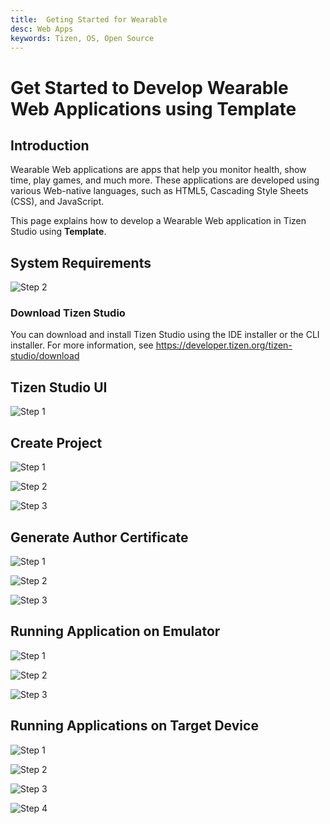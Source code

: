 ```yaml
---
title:  Geting Started for Wearable
desc: Web Apps 
keywords: Tizen, OS, Open Source
---
```


# Get Started to Develop Wearable Web Applications using Template

## Introduction
Wearable Web applications are apps that help you monitor health, show time, play games, and much more. These applications are developed using various Web-native languages, such as HTML5, Cascading Style Sheets (CSS), and JavaScript.

This page explains how to develop a Wearable Web application in Tizen Studio using **Template**.


## System Requirements

![Step 2](./media/test.PNG)

### Download Tizen Studio
You can download and install Tizen Studio using the IDE installer or the CLI installer. For more information, see https://developer.tizen.org/tizen-studio/download

## Tizen Studio UI

![Step 1](./media/1.PNG)


## Create Project 

![Step 1](./media/2.PNG)

![Step 2](./media/3.PNG)

![Step 3](./media/4.PNG)


## Generate Author Certificate

![Step 1](./media/ce1.PNG)

![Step 2](./media/ce2.PNG)

![Step 3](./media/ce3.PNG)

## Running Application on Emulator

![Step 1](./media/em1.PNG)

![Step 2](./media/em2.PNG)

![Step 3](./media/em3.PNG)


## Running Applications on Target Device


![Step 1](./media/t1.PNG)

![Step 2](./media/t2.PNG)

![Step 3](./media/t3.PNG)

![Step 4](./media/t4.PNG)






